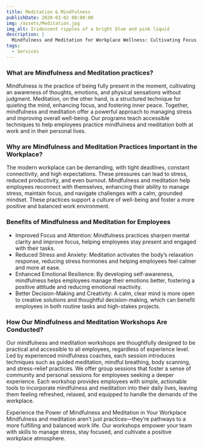 ```yaml
---
title: Meditation & Mindfulness
publishDate: 2020-03-02 00:00:00
img: /assets/Meditation.jpg
img_alt: Iridescent ripples of a bright blue and pink liquid
description: |
  Mindfulness and Meditation for Workplace Wellness: Cultivating Focus, Resilience, and Inner Calm
tags:
  - Services
---
```


<h3>What are Mindfulness and Meditation practices?  </h3>

Mindfulness is the practice of being fully present in the moment, cultivating an awareness of thoughts, emotions, and physical sensations without judgment. Meditation, on the other hand, is a structured technique for quieting the mind, enhancing focus, and fostering inner peace. Together, mindfulness and meditation offer a powerful approach to managing stress and improving overall well-being. Our programs teach accessible techniques to help employees practice mindfulness and meditation both at work and in their personal lives.

<h3>Why are Mindfulness and Meditation Practices Important in the Workplace?</h3>
 The modern workplace can be demanding, with tight deadlines, constant connectivity, and high expectations. These pressures can lead to stress, reduced productivity, and even burnout. Mindfulness and meditation help employees reconnect with themselves, enhancing their ability to manage stress, maintain focus, and navigate challenges with a calm, grounded mindset. These practices support a culture of well-being and foster a more positive and balanced work environment.

<h3>Benefits of Mindfulness and Meditation for Employees</h3>

- Improved Focus and Attention: Mindfulness practices sharpen mental clarity and improve focus, helping employees stay present and engaged with their tasks.
- Reduced Stress and Anxiety: Meditation activates the body’s relaxation response, reducing stress hormones and helping employees feel calmer and more at ease.
- Enhanced Emotional Resilience: By developing self-awareness, mindfulness helps employees manage their emotions better, fostering a positive attitude and reducing emotional reactivity.
- Better Decision-Making and Creativity: A calm, clear mind is more open to creative solutions and thoughtful decision-making, which can benefit employees in both routine tasks and high-stakes projects.

<h3>How Our Mindfulness and Meditation Workshops Are Conducted?</h3>

Our mindfulness and meditation workshops are thoughtfully designed to be practical and accessible to all employees, regardless of experience level. Led by experienced mindfulness coaches, each session introduces techniques such as guided meditation, mindful breathing, body scanning, and stress-relief practices. We offer group sessions that foster a sense of community and personal sessions for employees seeking a deeper experience. Each workshop provides employees with simple, actionable tools to incorporate mindfulness and meditation into their daily lives, leaving them feeling refreshed, relaxed, and equipped to handle the demands of the workplace.

Experience the Power of Mindfulness and Meditation in Your Workplace Mindfulness and meditation aren’t just practices—they’re pathways to a more fulfilling and balanced work life. Our workshops empower your team with skills to manage stress, stay focused, and cultivate a positive workplace atmosphere.
